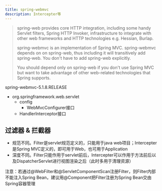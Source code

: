 ```yaml
---
title: spring-webmvc
description: Intercepter等
---
```

> spring-web provides core HTTP integration, including some handy Servlet filters, Spring HTTP Invoker, infrastructure to integrate with other web frameworks and HTTP technologies e.g. Hessian, Burlap.
>
> spring-webmvc is an implementation of Spring MVC. spring-webmvc depends on on spring-web, thus including it will transitively add spring-web. You don't have to add spring-web explicitly.
>
> You should depend only on spring-web if you don't use Spring MVC but want to take advantage of other web-related technologies that Spring supports.

spring-webmvc-5.1.8.RELEASE

- org.springframework.web.servlet
  - config
    - WebMvcConfigurer接口
  - HandlerInterceptor接口

## 过滤器 & 拦截器

- 规范不同。Filter是servlet规范定义的，只能用于java web项目；Intercepter是Spring MVC定义的，即可用于Web，也可用于Application
- 深度不同。Filter只能作用于servlet前后，Intercepter可以作用于方法前后以及DispatcherServlet进行视图渲染之后（此时多用于清理资源）

注意：若通过@WebFilter和@ServletComponentScan注册Filter，则Filter内部不能注入Spring Bean，建议用@Component把Filter注册为Spring Bean交由Spring容器管理
